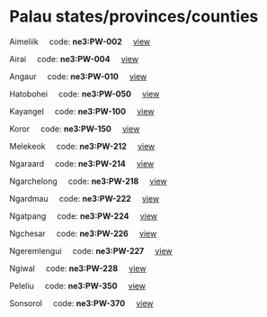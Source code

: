 # Palau states/provinces/counties
Aimeliik&nbsp;&nbsp;&nbsp;&nbsp;&nbsp;code: **ne3:PW-002**&nbsp;&nbsp;&nbsp;&nbsp;&nbsp;[view](../../export/geojson/medium/ne3/pw/002.geojson)&nbsp;&nbsp;&nbsp;&nbsp;&nbsp;


Airai&nbsp;&nbsp;&nbsp;&nbsp;&nbsp;code: **ne3:PW-004**&nbsp;&nbsp;&nbsp;&nbsp;&nbsp;[view](../../export/geojson/medium/ne3/pw/004.geojson)&nbsp;&nbsp;&nbsp;&nbsp;&nbsp;


Angaur&nbsp;&nbsp;&nbsp;&nbsp;&nbsp;code: **ne3:PW-010**&nbsp;&nbsp;&nbsp;&nbsp;&nbsp;[view](../../export/geojson/medium/ne3/pw/010.geojson)&nbsp;&nbsp;&nbsp;&nbsp;&nbsp;


Hatobohei&nbsp;&nbsp;&nbsp;&nbsp;&nbsp;code: **ne3:PW-050**&nbsp;&nbsp;&nbsp;&nbsp;&nbsp;[view](../../export/geojson/medium/ne3/pw/050.geojson)&nbsp;&nbsp;&nbsp;&nbsp;&nbsp;


Kayangel&nbsp;&nbsp;&nbsp;&nbsp;&nbsp;code: **ne3:PW-100**&nbsp;&nbsp;&nbsp;&nbsp;&nbsp;[view](../../export/geojson/medium/ne3/pw/100.geojson)&nbsp;&nbsp;&nbsp;&nbsp;&nbsp;


Koror&nbsp;&nbsp;&nbsp;&nbsp;&nbsp;code: **ne3:PW-150**&nbsp;&nbsp;&nbsp;&nbsp;&nbsp;[view](../../export/geojson/medium/ne3/pw/150.geojson)&nbsp;&nbsp;&nbsp;&nbsp;&nbsp;


Melekeok&nbsp;&nbsp;&nbsp;&nbsp;&nbsp;code: **ne3:PW-212**&nbsp;&nbsp;&nbsp;&nbsp;&nbsp;[view](../../export/geojson/medium/ne3/pw/212.geojson)&nbsp;&nbsp;&nbsp;&nbsp;&nbsp;


Ngaraard&nbsp;&nbsp;&nbsp;&nbsp;&nbsp;code: **ne3:PW-214**&nbsp;&nbsp;&nbsp;&nbsp;&nbsp;[view](../../export/geojson/medium/ne3/pw/214.geojson)&nbsp;&nbsp;&nbsp;&nbsp;&nbsp;


Ngarchelong&nbsp;&nbsp;&nbsp;&nbsp;&nbsp;code: **ne3:PW-218**&nbsp;&nbsp;&nbsp;&nbsp;&nbsp;[view](../../export/geojson/medium/ne3/pw/218.geojson)&nbsp;&nbsp;&nbsp;&nbsp;&nbsp;


Ngardmau&nbsp;&nbsp;&nbsp;&nbsp;&nbsp;code: **ne3:PW-222**&nbsp;&nbsp;&nbsp;&nbsp;&nbsp;[view](../../export/geojson/medium/ne3/pw/222.geojson)&nbsp;&nbsp;&nbsp;&nbsp;&nbsp;


Ngatpang&nbsp;&nbsp;&nbsp;&nbsp;&nbsp;code: **ne3:PW-224**&nbsp;&nbsp;&nbsp;&nbsp;&nbsp;[view](../../export/geojson/medium/ne3/pw/224.geojson)&nbsp;&nbsp;&nbsp;&nbsp;&nbsp;


Ngchesar&nbsp;&nbsp;&nbsp;&nbsp;&nbsp;code: **ne3:PW-226**&nbsp;&nbsp;&nbsp;&nbsp;&nbsp;[view](../../export/geojson/medium/ne3/pw/226.geojson)&nbsp;&nbsp;&nbsp;&nbsp;&nbsp;


Ngeremlengui&nbsp;&nbsp;&nbsp;&nbsp;&nbsp;code: **ne3:PW-227**&nbsp;&nbsp;&nbsp;&nbsp;&nbsp;[view](../../export/geojson/medium/ne3/pw/227.geojson)&nbsp;&nbsp;&nbsp;&nbsp;&nbsp;


Ngiwal&nbsp;&nbsp;&nbsp;&nbsp;&nbsp;code: **ne3:PW-228**&nbsp;&nbsp;&nbsp;&nbsp;&nbsp;[view](../../export/geojson/medium/ne3/pw/228.geojson)&nbsp;&nbsp;&nbsp;&nbsp;&nbsp;


Peleliu&nbsp;&nbsp;&nbsp;&nbsp;&nbsp;code: **ne3:PW-350**&nbsp;&nbsp;&nbsp;&nbsp;&nbsp;[view](../../export/geojson/medium/ne3/pw/350.geojson)&nbsp;&nbsp;&nbsp;&nbsp;&nbsp;


Sonsorol&nbsp;&nbsp;&nbsp;&nbsp;&nbsp;code: **ne3:PW-370**&nbsp;&nbsp;&nbsp;&nbsp;&nbsp;[view](../../export/geojson/medium/ne3/pw/370.geojson)&nbsp;&nbsp;&nbsp;&nbsp;&nbsp;


